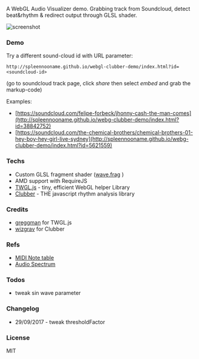 A WebGL Audio Visualizer demo. Grabbing track from Soundcloud, detect beat&rhythm & redirect output through GLSL shader. 

![screenshot](https://spleennooname.github.io/webg-clubber-demo/img/social.jpg)

### Demo

Try a different sound-cloud id with URL parameter:

```
http://spleennooname.github.io/webgl-clubber-demo/index.html?id=<soundcloud-id>
```
(go to soundcloud track page, click *share* then select *embed* and grab the markup-code)

Examples:

* [https://soundcloud.com/felipe-forbeck/jhonny-cash-the-man-comes](http://spleennooname.github.io/webg-clubber-demo/index.html?id=38842752)
* [https://soundcloud.com/the-chemical-brothers/chemical-brothers-01-hey-boy-hey-girl-live-sydney](http://spleennooname.github.io/webg-clubber-demo/index.html?id=5621559)


### Techs

  * Custom GLSL fragment shader ([wave.frag](https://github.com/spleennooname/webg-clubber-demo/blob/master/shaders/wave.frag) )
  * AMD support with RequireJS
  * [TWGL.js](https://twgljs.org/) - tiny, efficient WebGL helper Library
  * [Clubber](https://github.com/wizgrav/clubber) - THE javascript rhythm analysis library

### Credits

* [greggman](https://github.com/greggman) for TWGL.js
* [wizgrav](https://github.com/wizgrav) for Clubber

### Refs

* [MIDI Note table](http://subsynth.sourceforge.net/midinote2freq.html)
* [Audio Spectrum](http://www.teachmeaudio.com/mixing/techniques/audio-spectrum)

### Todos

* tweak sin wave parameter

### Changelog

* 29/09/2017 - tweak thresholdFactor

### License

MIT